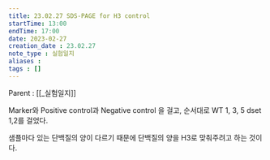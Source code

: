 ```yaml
---
title: 23.02.27 SDS-PAGE for H3 control
startTime: 13:00
endTime: 17:00
date: 2023-02-27
creation_date : 23.02.27
note_type : 실험일지
aliases : 
tags : []
---
```


Parent : [[_실험일지]]

Marker와 Positive control과 Negative control 을 걸고,
순서대로 WT 1, 3, 5 dset  1,2를 걸었다.

샘플마다 있는 단백질의 양이 다르기 때문에 단백질의 양을 H3로 맞춰주려고 하는 것이다.